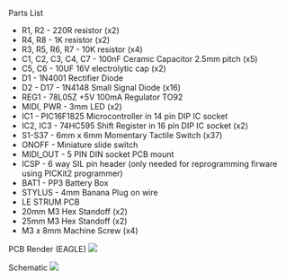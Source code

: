 Parts List
* R1, R2 - 220R resistor (x2)
* R4, R8 - 1K resistor (x2)
* R3, R5, R6, R7 - 10K resistor (x4)
* C1, C2, C3, C4, C7 - 100nF Ceramic Capacitor 2.5mm pitch (x5)
* C5, C6 - 10UF 16V electrolytic cap (x2)
* D1 - 1N4001 Rectifier Diode
* D2 - D17 - 1N4148 Small Signal Diode (x16)
* REG1 - 78L05Z +5V 100mA Regulator TO92
* MIDI, PWR - 3mm LED (x2)
* IC1 - PIC16F1825 Microcontroller in 14 pin DIP IC socket 
* IC2, IC3 - 74HC595 Shift Register in 16 pin DIP IC socket (x2)					
* S1-S37 - 6mm x 6mm Momentary Tactile Switch (x37)
* ONOFF - Miniature slide switch
* MIDI_OUT - 5 PIN DIN socket PCB mount
* ICSP - 6 way SIL pin header (only needed for reprogramming firware using PICKit2 programmer)
* BAT1 - PP3 Battery Box
* STYLUS - 4mm Banana Plug on wire
* LE STRUM PCB
* 20mm M3 Hex Standoff (x2)
* 25mm M3 Hex Standoff (x2)
* M3 x 8mm Machine Screw (x4)

PCB Render (EAGLE)
<img src="https://raw.github.com/hotchk155/Voici-Le-Strum/master/hardware/board_render.png">

Schematic
<img src="https://raw.github.com/hotchk155/Voici-Le-Strum/master/hardware/schematic_render.png">